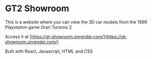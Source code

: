 # GT2 Showroom

This is a website where you can view the 3D car models from the 1999 Playstation game Gran Turismo 2

Access it at [https://gt-showroom.onrender.com/](https://gt-showroom.onrender.com/)

Built with React, Javascript, HTML and CSS
